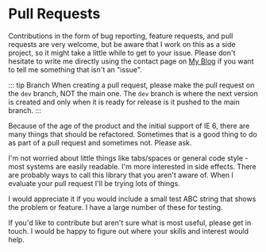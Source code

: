 # Pull Requests

Contributions in the form of bug reporting, feature requests, and pull requests are very welcome, but be aware that I work on this as a side project, so it might take a little while to get to your issue. Please don't hesitate to write me directly using the contact page on [My Blog](https://paulrosen.net/contact-me/) if you want to tell me something that isn't an "issue".

::: tip Branch
When creating a pull request, please make the pull request on the `dev` branch, NOT the main one. The `dev` branch is where the next version is created and only when it is ready for release is it pushed to the main branch.
:::

Because of the age of the product and the initial support of IE 6, there are many things that should be refactored. Sometimes that is a good thing to do as part of a pull request and sometimes not. Please ask.

I'm not worried about little things like tabs/spaces or general code style - most systems are easily readable. I'm more interested in side effects. There are probably ways to call this library that you aren't aware of. When I evaluate your pull request I'll be trying lots of things.

I would appreciate it if you would include a small test ABC string that shows the problem or feature. I have a large number of these for testing.

If you'd like to contribute but aren't sure what is most useful, please get in touch. I would be happy to figure out where your skills and interest would help.
